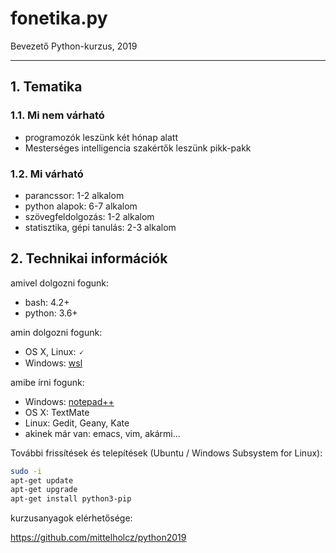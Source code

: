 
# fonetika.py

Bevezető Python-kurzus, 2019

---

## 1. Tematika

### 1.1. Mi nem várható

- programozók leszünk két hónap alatt
- Mesterséges intelligencia szakértők leszünk pikk-pakk

### 1.2. Mi várható

- parancssor: 1-2 alkalom
- python alapok: 6-7 alkalom
- szövegfeldolgozás: 1-2 alkalom
- statisztika, gépi tanulás: 2-3 alkalom

## 2. Technikai információk

amivel dolgozni fogunk:

- bash: 4.2+
- python: 3.6+

amin dolgozni fogunk:

- OS X, Linux: 🗸
- Windows: [wsl](https://docs.microsoft.com/en-us/windows/wsl/install-win10)

amibe írni fogunk:

- Windows: [notepad++](https://notepad-plus-plus.org/download/v7.7.1.html)
- OS X: TextMate
- Linux: Gedit, Geany, Kate
- akinek már van: emacs, vim, akármi...

További frissítések és telepítések (Ubuntu / Windows Subsystem for Linux):

```sh
sudo -i
apt-get update
apt-get upgrade
apt-get install python3-pip
```

kurzusanyagok elérhetősége:

<https://github.com/mittelholcz/python2019>
